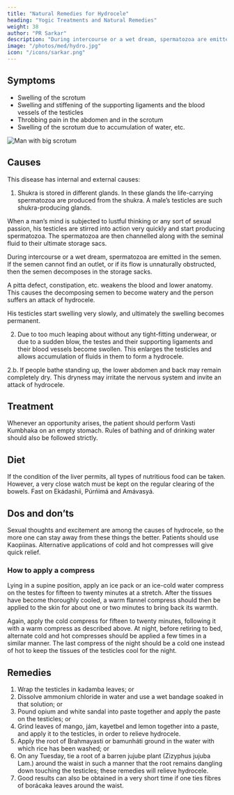 ```yaml
---
title: "Natural Remedies for Hydrocele"
heading: "Yogic Treatments and Natural Remedies"
weight: 38
author: "PR Sarkar"
description: "During intercourse or a wet dream, spermatozoa are emitted in the semen. If the semen cannot find an outlet, or if its flow is unnaturally obstructed, then the semen decomposes in the storage sacks"
image: "/photos/med/hydro.jpg"
icon: "/icons/sarkar.png"
---
```




## Symptoms

- Swelling of the scrotum
- Swelling and stiffening of the supporting ligaments and the blood vessels of the testicles
- Throbbing pain in the abdomen and in the scrotum
- Swelling of the scrotum due to accumulation of water, etc.

![Man with big scrotum](/photos/med/hydro.jpg)


## Causes

This disease has internal and external causes:

1. Shukra is stored in different glands. In these glands the life-carrying spermatozoa are produced from the shukra. A male’s testicles are such shukra-producing glands.

When a man’s mind is subjected to lustful thinking or any sort of sexual passion, his testicles are stirred into action very quickly and start producing spermatozoa. The spermatozoa are then channelled along with the seminal fluid to their ultimate storage sacs. 

During intercourse or a wet dream, spermatozoa are emitted in the semen. If the semen cannot find an outlet, or if its flow is unnaturally obstructed, then the semen decomposes in the storage sacks. 

A pitta defect, constipation, etc. weakens the blood and lower anatomy. This causes the decomposing semen to become watery and the person suffers an attack of hydrocele. 

His testicles start swelling very slowly, and ultimately the swelling becomes permanent.


2. Due to too much leaping about without any tight-fitting underwear, or due to a sudden blow, the testes and their supporting ligaments and their blood vessels become swollen. This enlarges the testicles and allows accumulation of fluids in them to form a hydrocele.

2.b. If people <!-- who do not take a dip bath (i.e., who splash water or shower without fully immersing themselves) also --> bathe standing up, the lower abdomen and back may remain completely dry. This dryness may irritate the nervous system and invite an attack of hydrocele.


## Treatment

Whenever an opportunity arises, the patient should perform Vasti Kumbhaka on an empty stomach. Rules of bathing and of drinking water should also be followed strictly.

<!-- Morning – Utksepa Mudra, Vasti Mudra, Vasti Kumbhaka, Ámbhasi Mudrá, or Ámbhasii Práńáyáma, Sarváuṋgásana and Gomukhásana.
Evening – Upaviśt́a Ud́d́ayana Mudrá, Agnisára Mudrá and Utkat́a Vajrásana. -->


## Diet

If the condition of the liver permits, all types of nutritious food can be taken. However, a very close watch must be kept on the regular clearing of the bowels. Fast on Ekádashii, Púrńimá and Amávasyá.


## Dos and don’ts

Sexual thoughts and excitement are among the causes of hydrocele, so the more one can stay away from these things the better. Patients should use Kaopiinas. Alternative applications of cold and hot compresses will give quick relief.


### How to apply a compress

Lying in a supine position, apply an ice pack or an ice-cold water compress on the testes for fifteen to twenty minutes at a stretch. After the tissues have become thoroughly cooled, a warm flannel compress should then be applied to the skin for about one or two minutes to bring back its warmth. 

Again, apply the cold compress for fifteen to twenty minutes, following it with a warm compress as described above. At night, before retiring to bed, alternate cold and hot compresses should be applied a few times in a similar manner. The last compress of the night should be a cold one instead of hot to keep the tissues of the testicles cool for the night.


## Remedies

1. Wrap the testicles in kadamba leaves; or
2. Dissolve ammonium chloride in water and use a wet bandage soaked in that solution; or
3. Pound opium and white sandal into paste together and apply the paste on the testicles; or
4. Grind leaves of mango, jám, kayetbel and lemon together into a paste, and apply it to the testicles, in order to relieve hydrocele.
5. Apply the root of Brahmayasti or bamunháti ground in the water with which rice has been washed; or
6. On any Tuesday, tie a root of a barren jujube plant (Zizyphus jujuba Lam.) around the waist in such a manner that the root remains dangling down touching the testicles; these remedies will relieve hydrocele.
7. Good results can also be obtained in a very short time if one ties fibres of borácaka leaves around the waist.

